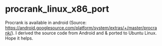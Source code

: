procrank_linux_x86_port
=======================

Procrank is available in android (Source: https://android.googlesource.com/platform/system/extras/+/master/procrank/). I derived the source code from Android and &amp; ported to Ubuntu Linux. Hope it helps.
